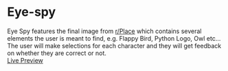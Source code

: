 # Eye-spy
Eye Spy features the final image from [r/Place](https://www.reddit.com/r/place/comments/twft1q/full_screenshot_of_rplace_2022/) which contains several elements the user is meant to find, e.g. Flappy Bird, 
    Python Logo, Owl etc… The user will make selections for each character and they will get feedback on whether they are correct or not.  
[Live Preview](https://tanzeb9277.github.io/eye-spy/)
